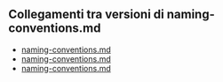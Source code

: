  
## Collegamenti tra versioni di naming-conventions.md
* [naming-conventions.md](../../../../docs/naming-conventions.md)
* [naming-conventions.md](../../Xot/docs/naming-conventions.md)
* [naming-conventions.md](../../Patient/docs/naming-conventions.md)

